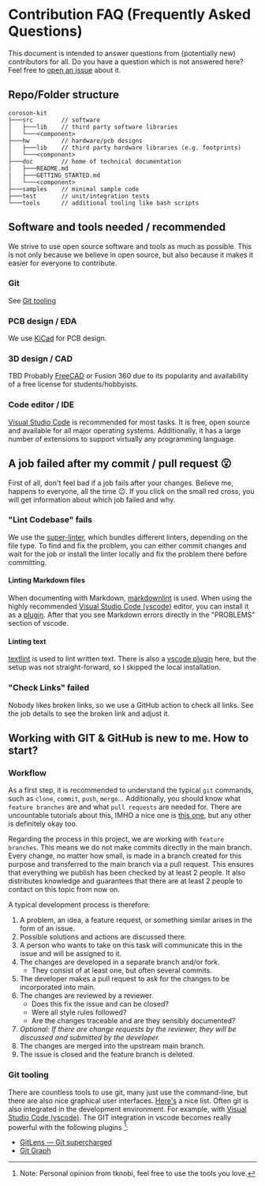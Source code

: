 # Contribution FAQ (Frequently Asked Questions)

This document is intended to answer questions from (potentially new) contributors for all.
Do you have a question which is not answered here? Feel free to [open an issue](https://github.com/CoRoSoN-Kit/CoRoSoN-Kit/issues/new) about it.

## Repo/Folder structure

```text
coroson-kit
├───src        // software
│   ├───lib    // third party software libraries
│   └───<component>
├───hw         // hardware/pcb designs
│   ├───lib    // third party hardware libraries (e.g. footprints)
│   └───<component>
├───doc        // home of technical documentation
|   ├───README.md
|   ├───GETTING_STARTED.md
│   └───<component>
├───samples    // minimal sample code
├───test       // unit/integration tests
└───tools      // additional tooling like bash scripts
```

## Software and tools needed / recommended

We strive to use open source software and tools as much as possible. This is not only because we believe in open source, but also because it makes it easier for everyone to contribute.

### Git

See [Git tooling](#git-tooling)

### PCB design / EDA

We use [KiCad](https://kicad.org/) for PCB design.

### 3D design / CAD

TBD
Probably [FreeCAD](https://www.freecadweb.org/) or Fusion 360 due to its popularity and availability of a free license for students/hobbyists.

### Code editor / IDE

[Visual Studio Code](https://code.visualstudio.com/) is recommended for most tasks. It is free, open source and available for all major operating systems. Additionally, it has a large number of extensions to support virtually any programming language.

## A job failed after my commit / pull request 😮

First of all, don't feel bad if a job fails after your changes.
Believe me, happens to everyone, all the time 😉.
If you click on the small red cross, you will get information about which job failed and why.

### "Lint Codebase" fails

We use the [super-linter](https://github.com/github/super-linter), which bundles different linters, depending on the file type.
To find and fix the problem, you can either commit changes and wait for the job or install the linter locally and fix the problem there before committing.

#### Linting Markdown files

When documenting with Markdown, [markdownlint](https://github.com/igorshubovych/markdownlint-cli) is used.
When using the highly recommended [Visual Studio Code (vscode)](https://code.visualstudio.com/) editor, you can install it as a [plugin](https://marketplace.visualstudio.com/items?itemName=DavidAnson.vscode-markdownlint).
After that you see Markdown errors directly in the "PROBLEMS" section of vscode.

#### Linting text

[textlint](https://textlint.github.io/) is used to lint written text.
There is also a [vscode plugin](https://marketplace.visualstudio.com/items?itemName=taichi.vscode-textlint) here, but the setup was not straight-forward, so I skipped the local installation.

### "Check Links" failed

Nobody likes broken links, so we use a GitHub action to check all links.
See the job details to see the broken link and adjust it.

## Working with GIT & GitHub is new to me. How to start?

### Workflow

As a first step, it is recommended to understand the typical `git` commands, such as `clone`, `commit`, `push`, `merge`...
Additionally, you should know what `feature branches` are and what `pull requests` are needed for.
There are uncountable tutorials about this, IMHO a nice one is [this one](https://soshace.com/understanding-the-git-workflow/), but any other is definitely okay too.

Regarding the process in this project, we are working with `feature branches`.
This means we do not make commits directly in the main branch.
Every change, no matter how small, is made in a branch created for this purpose and transferred to the main branch via a pull request.
This ensures that everything we publish has been checked by at least 2 people.
It also distributes knowledge and guarantees that there are at least 2 people to contact on this topic from now on.

A typical development process is therefore:

1. A problem, an idea, a feature request, or something similar arises in the form of an issue.
2. Possible solutions and actions are discussed there.
3. A person who wants to take on this task will communicate this in the issue and will be assigned to it.
4. The changes are developed in a separate branch and/or fork.
   - They consist of at least one, but often several commits.
5. The developer makes a pull request to ask for the changes to be incorporated into main.
6. The changes are reviewed by a reviewer.
   - Does this fix the issue and can be closed?
   - Were all style rules followed?
   - Are the changes traceable and are they sensibly documented?
7. _Optional: If there are change requests by the reviewer, they will be discussed and submitted by the developer._
8. The changes are merged into the upstream main branch.
9. The issue is closed and the feature branch is deleted.

### Git tooling

There are countless tools to use git, many just use the command-line, but there are also nice graphical user interfaces.
[Here's](https://git-scm.com/downloads/guis) a nice list.
Often git is also integrated in the development environment.
For example, with [Visual Studio Code (vscode)](https://code.visualstudio.com/).
The GIT integration in vscode becomes really powerful with the following plugins [^imho_tknobi]:

- [GitLens — Git supercharged](https://marketplace.visualstudio.com/items?itemName=eamodio.gitlens)
- [Git Graph](https://marketplace.visualstudio.com/items?itemName=mhutchie.git-graph)

[^imho_tknobi]: Note: Personal opinion from tknobi, feel free to use the tools you love.
